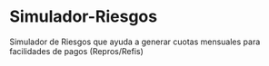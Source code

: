 # Simulador-Riesgos
Simulador de Riesgos que ayuda a generar cuotas mensuales para facilidades de pagos (Repros/Refis)
